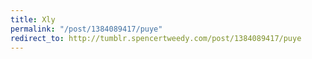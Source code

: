 ```yaml
---
title: Xly
permalink: "/post/1384089417/puye"
redirect_to: http://tumblr.spencertweedy.com/post/1384089417/puye
---
```


